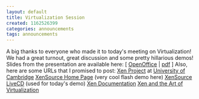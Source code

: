 ```yaml
---
layout: default
title: Virtualization Session
created: 1162526399
categories: announcements
tags: announcements
---
```

A big thanks to everyone who made it to today's meeting on Virtualization! We had a great turnout, great discussion and some pretty hillarious demos! Slides from the presentation are available here: [ [OpenOffice](/sites/default/files/virtualization.odp) | [pdf](/sites/default/files/virtualization.pdf) ] Also, here are some URLs that I promised to post: [Xen Project](http://www.cl.cam.ac.uk/research/srg/netos/xen/) at [University of Cambridge](http://www.cam.ac.uk/) [XenSource Home Page](http://www.xensource.com/) (very cool flash demo here) [XenSource LiveCD](http://www.xensource.com/xen/downloads/) (used for today's demo) [Xen Documentation](http://www.cl.cam.ac.uk/research/srg/netos/xen/documentation.html) [Xen and the Art of Virtualization](http://www.cl.cam.ac.uk/research/srg/netos/papers/2003-xensosp.pdf)
